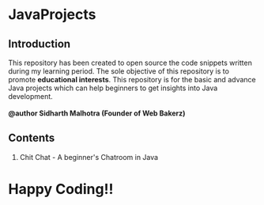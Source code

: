 # JavaProjects

<h2>Introduction</h2>
<p>
This repository has been created to open source the code snippets written during my learning period. The sole objective of this repository is to promote <strong>educational interests</strong>. This repository is for the basic and advance Java projects which can help beginners to get insights into Java development.
<br/>
<br/>
<strong>@author Sidharth Malhotra (Founder of Web Bakerz)</strong>
</p>

<h2>Contents</h2>
<p>
 <ol>
  <li>Chit Chat - A beginner's Chatroom in Java</li>
 </ol>
</p>

<h1>Happy Coding!!</h1>

